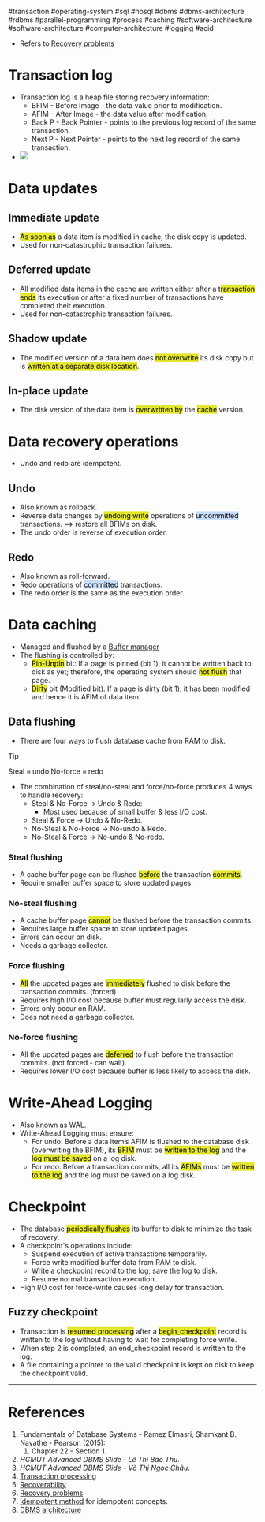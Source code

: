#transaction #operating-system #sql #nosql #dbms #dbms-architecture #rdbms #parallel-programming #process #caching #software-architecture #software-architecture #computer-architecture  #logging #acid 

- Refers to [Recovery problems](Recovery%20problems.md)
# Transaction log
- Transaction log is a heap file storing recovery information:
	- BFIM - Before Image - the data value prior to modification.
	- AFIM - After Image - the data value after modification.
	- Back P - Back Pointer - points to the previous log record of the same transaction.
	- Next P - Next Pointer - points to the next log record of the same transaction.
- ![](Pasted%20image%2020241214092152.png)
# Data updates
## Immediate update
- <mark style="background: #e4e62d;">As soon as</mark> a data item is modified in cache, the disk copy is updated.
- Used for non-catastrophic transaction failures.
## Deferred update
- All modified data items in the cache are written either after a t<mark style="background: #e4e62d;">ransaction ends</mark> its execution or after a fixed number of transactions have completed their execution.
- Used for non-catastrophic transaction failures.
## Shadow update
- The modified version of a data item does <mark style="background: #e4e62d;">not overwrite</mark> its disk copy but is <mark style="background: #e4e62d;">written at a separate disk location</mark>.
## In-place update
- The disk version of the data item is <mark style="background: #e4e62d;">overwritten by</mark> the <mark style="background: #e4e62d;">cache</mark> version.
# Data recovery operations
- Undo and redo are idempotent.
## Undo
- Also known as rollback.
- Reverse data changes by <mark style="background: #e4e62d;">undoing write</mark> operations of <mark style="background: #ADCCFFA6;">uncommitted</mark> transactions. $\implies$ restore all BFIMs on disk.
- The undo order is reverse of execution order.
## Redo
- Also known as roll-forward.
- Redo operations of <mark style="background: #ADCCFFA6;">committed</mark> transactions.
- The redo order is the same as the execution order.
# Data caching
- Managed and flushed by a [Buffer manager](DBMS%20architecture.md#Buffer%20manager)
- The flushing is controlled by:
	- <mark style="background: #e4e62d;">Pin-Unpin</mark> bit: If a page is pinned (bit 1), it cannot be written back to disk as yet; therefore, the operating system should <mark style="background: #e4e62d;">not flush</mark> that page.
	- <mark style="background: #e4e62d;">Dirty</mark> bit (Modified bit): If a page is dirty (bit 1), it has been modified and hence it is AFIM of data item.
## Data flushing
- There are four ways to flush database cache from RAM to disk.
>[!tip]
>Steal $\equiv$ undo
>No-force $\equiv$ redo



- The combination of steal/no-steal and force/no-force produces 4 ways to handle recovery:
	- Steal & No-Force $\to$ Undo & Redo:
		- Most used because of small buffer & less I/O cost.
	- Steal & Force $\to$ Undo & No-Redo.
	- No-Steal & No-Force $\to$ No-undo & Redo.
	- No-Steal & Force $\to$ No-undo & No-redo.
### Steal flushing
- A cache buffer page can be flushed <mark style="background: #e4e62d;">before</mark> the transaction <mark style="background: #e4e62d;">commits</mark>.
- Require smaller buffer space to store updated pages.
### No-steal flushing
- A cache buffer page <mark style="background: #e4e62d;">cannot</mark> be flushed before the transaction commits.
- Requires large buffer space to store updated pages.
- Errors can occur on disk.
- Needs a garbage collector.
### Force flushing
- <mark style="background: #e4e62d;">All</mark> the updated pages are <mark style="background: #e4e62d;">immediately</mark> flushed to disk before the transaction commits. (forced)
- Requires high I/O cost because buffer must regularly access the disk.
- Errors only occur on RAM. 
- Does not need a garbage collector.
### No-force flushing
- All the updated pages are <mark style="background: #e4e62d;">deferred</mark>  to flush before the transaction commits. (not forced - can wait).
- Requires lower I/O cost because buffer is less likely to access the disk.
# Write-Ahead Logging
- Also known as WAL.
- Write-Ahead Logging must ensure:
	- For undo: Before a data item’s AFIM is flushed to the database disk (overwriting the BFIM), its <mark style="background: #e4e62d;">BFIM</mark> must be <mark style="background: #e4e62d;">written to the log</mark> and the <mark style="background: #e4e62d;">log must be saved</mark> on a log disk.
	- For redo: Before a transaction commits, all its <mark style="background: #e4e62d;">AFIMs</mark> must be <mark style="background: #e4e62d;">written to the log</mark> and the log must be saved on a log disk.
# Checkpoint
- The database <mark style="background: #e4e62d;">periodically flushes</mark> its buffer to disk to minimize the task of recovery.
- A checkpoint's operations include:
	- Suspend execution of active transactions temporarily.
	- Force write modified buffer data from RAM to disk.
	- Write a checkpoint record to the log, save the log to disk.
	- Resume normal transaction execution.
- High I/O cost for force-write causes long delay for transaction.
## Fuzzy checkpoint
- Transaction is <mark style="background: #e4e62d;">resumed processing</mark> after a <mark style="background: #e4e62d;">begin_checkpoint</mark> record is written to  the log without having to wait for completing force write.
- When step 2 is completed, an end_checkpoint record is written to the log.
- A file containing a pointer to the valid checkpoint is kept on disk to keep the checkpoint valid.
---
# References
1. Fundamentals of Database Systems - Ramez Elmasri, Shamkant B. Navathe - Pearson (2015):
	1. Chapter 22 - Section 1.
2. *HCMUT Advanced DBMS Slide - Lê Thị Bảo Thu.*
3. *HCMUT Advanced DBMS Slide - Võ Thị Ngọc Châu*.
4. [Transaction processing](Transaction%20processing.md) 
5. [Recoverability](Recoverability.md)
6. [Recovery problems](Recovery%20problems.md)
7. [Idempotent method](Idempotent%20method.md) for idempotent concepts.
8. [DBMS architecture](DBMS%20architecture.md)